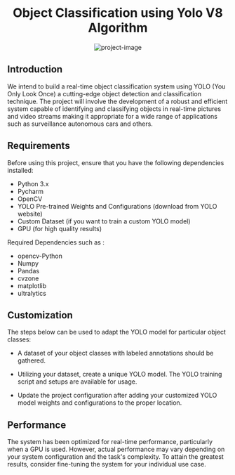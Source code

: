 <h1 align="center" id="title">Object Classification using Yolo V8 Algorithm</h1>

<p align="center"><img src="https://aigeekprogrammer.com/wp-content/uploads/2021/06/YOLO.jpg" alt="project-image"></p>

## Introduction
<p id="description">We intend to build a real-time object classification system using YOLO (You Only Look Once) a cutting-edge object detection and classification technique. The project will involve the development of a robust and efficient system capable of identifying and classifying objects in real-time pictures and video streams making it appropriate for a wide range of applications such as surveillance autonomous cars and others.</p>

## Requirements
Before using this project, ensure that you have the following dependencies installed:

- Python 3.x
- Pycharm
- OpenCV
- YOLO Pre-trained Weights and Configurations (download from YOLO website)
- Custom Dataset (if you want to train a custom YOLO model)
- GPU (for high quality results)

Required Dependencies such as : 
* opencv-Python
* Numpy
* Pandas
* cvzone
* matplotlib
* ultralytics

## Customization
The steps below can be used to adapt the YOLO model for particular object classes:

- A dataset of your object classes with labeled annotations should be gathered.

- Utilizing your dataset, create a unique YOLO model. The YOLO training script and setups are available for usage.

- Update the project configuration after adding your customized YOLO model weights and configurations to the proper location.

## Performance
The system has been optimized for real-time performance, particularly when a GPU is used. However, actual performance may vary depending on your system configuration and the task's complexity. To attain the greatest results, consider fine-tuning the system for your individual use case.
